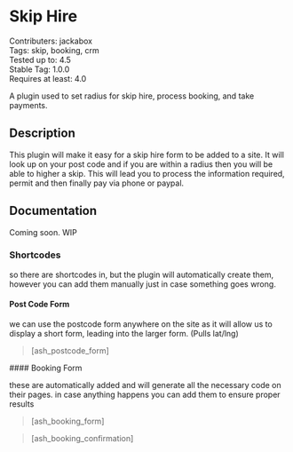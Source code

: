 # Skip Hire

Contributers: jackabox  
Tags: skip, booking, crm  
Tested up to: 4.5  
Stable Tag: 1.0.0   
Requires at least: 4.0  

A plugin used to set radius for skip hire, process booking, and take payments.

## Description

This plugin will make it easy for a skip hire form to be added to a site. It will look up on your post code and if you are within a radius then you will be able to higher a skip. This will lead you to process the information required, permit and then finally pay via phone or paypal.

## Documentation

Coming soon. WIP

### Shortcodes

so there are shortcodes in, but the plugin will automatically create them, however you can add them manually just in case something goes wrong.

#### Post Code Form

we can use the postcode form anywhere on the site as it will allow us to display a short form, leading into the larger form. (Pulls lat/lng)

> [ash_postcode_form]

#### Booking Form

these are automatically added and will generate all the necessary code on their pages. in case anything happens you can add them to ensure proper results

> [ash_booking_form]

> [ash_booking_confirmation]
